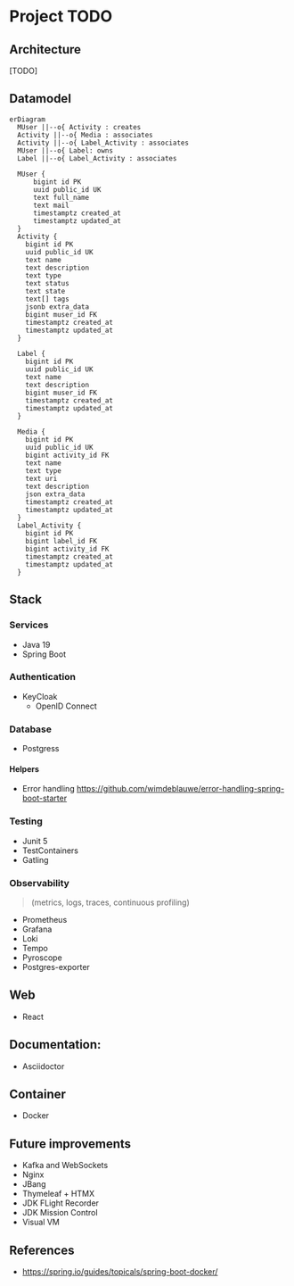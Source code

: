 # Project TODO

## Architecture
[TODO]

## Datamodel
```mermaid
erDiagram
  MUser ||--o{ Activity : creates
  Activity ||--o{ Media : associates
  Activity ||--o{ Label_Activity : associates
  MUser ||--o{ Label: owns
  Label ||--o{ Label_Activity : associates

  MUser {
      bigint id PK
      uuid public_id UK
      text full_name
      text mail
      timestamptz created_at
      timestamptz updated_at
  }
  Activity {
    bigint id PK
    uuid public_id UK
    text name
    text description
    text type
    text status
    text state
    text[] tags
    jsonb extra_data
    bigint muser_id FK
    timestamptz created_at
    timestamptz updated_at
  }
  
  Label {
    bigint id PK
    uuid public_id UK
    text name
    text description
    bigint muser_id FK
    timestamptz created_at
    timestamptz updated_at
  }

  Media {
    bigint id PK
    uuid public_id UK
    bigint activity_id FK
    text name
    text type
    text uri
    text description
    json extra_data
    timestamptz created_at
    timestamptz updated_at
  }
  Label_Activity {
    bigint id PK
    bigint label_id FK
    bigint activity_id FK
    timestamptz created_at
    timestamptz updated_at
  }
```

## Stack
### Services
* Java 19
* Spring Boot
### Authentication
* KeyCloak
  * OpenID Connect

### Database
* Postgress

#### Helpers
* Error handling
https://github.com/wimdeblauwe/error-handling-spring-boot-starter

### Testing
* Junit 5
* TestContainers 
* Gatling


### Observability
> (metrics, logs, traces, continuous profiling)
* Prometheus
* Grafana 
* Loki  
* Tempo 
* Pyroscope
* Postgres-exporter

## Web
* React

## Documentation:
* Asciidoctor

## Container
- Docker


## Future improvements
* Kafka and WebSockets
* Nginx
* JBang
* Thymeleaf + HTMX
* JDK FLight Recorder
* JDK Mission Control
* Visual VM 

## References
- https://spring.io/guides/topicals/spring-boot-docker/